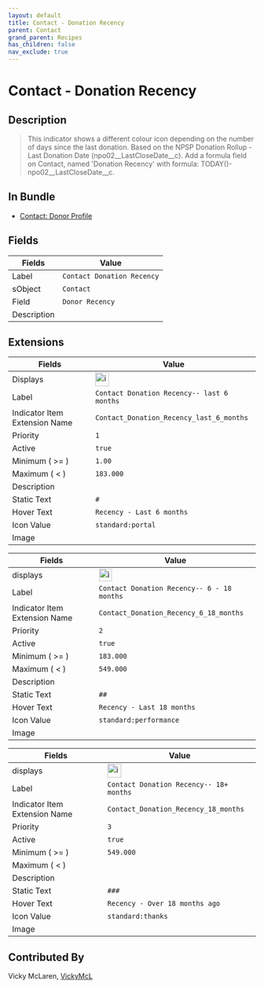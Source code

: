 ```yaml
---
layout: default
title: Contact - Donation Recency
parent: Contact
grand_parent: Recipes
has_children: false
nav_exclude: true
---
```


# Contact - Donation Recency

## Description

> This indicator shows a different colour icon depending on the number of days since the last donation. Based on the NPSP Donation Rollup - Last Donation Date (npo02__LastCloseDate__c). Add a formula field on Contact, named 'Donation Recency' with formula: TODAY()- npo02__LastCloseDate__c.  

## In Bundle
* [Contact: Donor Profile](../contact/bundle-contact-donor-profile.md)

## Fields
| Fields | Value | 
|-----------|-----------|
|Label|`Contact Donation Recency`|
|sObject|`Contact`|
|Field|`Donor Recency`|
|Description|


## Extensions

| Fields | Value |
|-----------|-----------|
|Displays|<img width="28" alt="image" src="https://user-images.githubusercontent.com/122455058/228932794-989ce0b4-7a2a-4f16-b6bd-6b210472c6ae.png">|
|Label|`Contact Donation Recency-- last 6 months`|
|Indicator Item Extension Name|`Contact_Donation_Recency_last_6_months`|
|Priority|`1`|
|Active|`true`|
|Minimum ( >= )|`1.00`|
|Maximum ( < )|`183.000`|
|Description|
|Static Text|`#`|
|Hover Text|`Recency - Last 6 months`|
|Icon Value|`standard:portal`|
|Image|



| Fields | Value |
|-----------|-----------|
|displays|<img width="26" alt="image" src="https://user-images.githubusercontent.com/122455058/228933769-7477bbc5-67a1-4ce5-b147-c1106bbc9f32.png">|
|Label|`Contact Donation Recency-- 6 - 18 months`|
|Indicator Item Extension Name|`Contact_Donation_Recency_6_18_months`|
|Priority|`2`|
|Active|`true`|
|Minimum ( >= )|`183.000`|
|Maximum ( < )|`549.000`|
|Description|
|Static Text|`##`
|Hover Text|`Recency - Last 18 months`|
|Icon Value|`standard:performance`
|Image|



| Fields | Value |
|-----------|-----------|
|displays|<img width="28" alt="image" src="https://user-images.githubusercontent.com/122455058/228934425-18d4eba7-25f6-491e-86f7-809501c687be.png">|
|Label|`Contact Donation Recency-- 18+ months`|
|Indicator Item Extension Name|`Contact_Donation_Recency_18_months`|
|Priority|`3`|
|Active|`true`|
|Minimum ( >= )|`549.000`|
|Maximum ( < )
|Description|
|Static Text|`###`
|Hover Text|`Recency - Over 18 months ago`|
|Icon Value|`standard:thanks`
|Image|

## Contributed By
Vicky McLaren, [VickyMcL](https://github.com/VickyMcL)